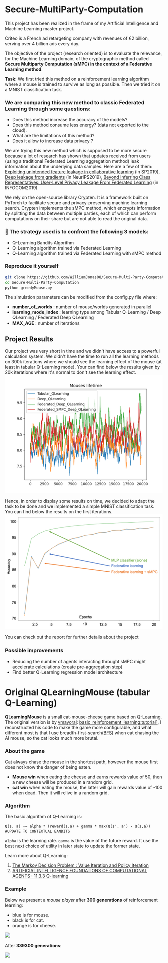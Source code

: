 # Secure-MultiParty-Computation


This project has been realized in the frame of my Artificial Intelligence and Machine Learning master project.

Criteo is a French ad retargeting company with revenues of €2 billion, serving over 4 billion ads every day.

The objective of the project (research oriented) is to evaluate the relevance, for the Machine Learning domain, of the cryptographic method called **Secure Multiparty Computation (sMPC) in the context of a Federative Learning method**.

**Task:** We first tried this method on a reinforcement learning algorithm where a mouse is trained to survive as long as possible. Then we tried it on a MNIST classification task.

### We are comparing this new method to classic Federated Learning through some questions:
- Does this method increase the accuracy of the models?
- Does this method consume less energy? (data not exported to the cloud).
- What are the limitations of this method?
- Does it allow to increase data privacy ?

We are trying this new method which is supposed to be more secure because a lot of research has shown that updates received from users (using a traditional Federated Learning aggregation method) leak information about the underlying data samples. Here are a few of them: 
[Exploiting unintended feature leakage in collaborative learning](https://arxiv.org/abs/1805.04049) (in SP2019), [Deep leakage from gradients](https://arxiv.org/abs/1906.08935) (in NeurIPS2019), [Beyond Inferring Class Representatives: User-Level Privacy Leakage From Federated Learning](https://arxiv.org/abs/1812.00535) (in INFOCOM2019)

We rely on the open-source library Crypten. It is a framework built on PyTorch to facilitate secure and privacy-preserving machine learning search. Crypten implements the sMPC method, which encrypts information by splitting the data between multiple parties, each of which can perform computations on their share but are not able to read the original data. 

### 📌 The strategy used is to confront the following 3 models: 
- Q-Learning Bandits Algorithm
- Q-Learning algorithm trained via Federated Learning
- Q-Learning algorithm trained via Federated Learning with sMPC method

### Reproduce it yourself

```bash
git clone https://github.com/WilliamJonas08/Secure-Multi-Party-Computation
cd Secure-Multi-Party-Computation
python greedyMouse.py
```

The simulation parameters can be modified from the config.py file where:
- **number_of_worlds** : number of mouse/worlds generated in parallel
- **learning_mode_index** : learning type among Tabular Q-Learning / Deep QLearning / Federated Deep QLearning
- **MAX_AGE** : number of iterations


## Project Results

Our project was very short in time and we didn't have access to a powerful calculation system. We didn't have the time to run all the learning methods on 300k iterations where we should see the learning effect of the mouse (at least in tabular Q-Learning mode). Your can find below the results given by 20k iterations where it's normal to don't see the learning effect.
![](resources/20k_results.png)

Hence, in order to display some results on time, we decided to adapt the task to be done and we implemented a simple MNIST classification task. You can find below the results on the first iterations.
![](resources/results_mnist.png)

You can check out the report for further details about the project

### Possible improvements
- Reducing the number of agents interacting throught sMPC might accelerate calculations (create pre-aggregation step)
- Find better Q-Learning regression model architecture



# Original QLearningMouse (tabular Q-Learning)

<b>QLearningMouse</b>  is a small cat-mouse-cheese game based on [Q-Learning](https://en.wikipedia.org/wiki/Q-learning). The original version is by [vmayoral](https://github.com/vmayoral): [basic_reinforcement_learning:tutorial1](https://github.com/vmayoral/basic_reinforcement_learning/tree/master/tutorial1), I reconstructed his code to make the game more configurable, and what different most is that I use breadth-first-search([BFS](https://en.wikipedia.org/wiki/Breadth-first_search)) when cat chasing the AI mouse, so the cat looks much more brutal.

### About the game
Cat always chase the mouse in the shortest path, however the mouse first does not know the danger of being eaten. 
* <b>Mouse win</b> when eating the cheese and earns rewards value of 50, then a new cheese will be produced in a random grid.
* <b>cat win</b> when eating the mouse, the latter will gain rewards value of -100 when dead. Then it will relive in a random grid.

### Algorithm  
The basic algorithm of Q-Learning is:  
```
Q(s, a) += alpha * (reward(s,a) + gamma * max(Q(s', a') - Q(s,a))
#UPDATE TO CONTEXTUAL BANDITS
```
    
```alpha``` is the learning rate.
```gamma``` is the value of the future reward.
It use the best next choice of utility in later state to update the former state. 

Learn more about Q-Learning:  
1. [The Markov Decision Problem : Value Iteration and Policy Iteration](http://ais.informatik.uni-freiburg.de/teaching/ss03/ams/DecisionProblems.pdf)  
2. [ARTIFICIAL INTELLIGENCE FOUNDATIONS OF COMPUTATIONAL AGENTS : 11.3.3 Q-learning](http://artint.info/html/ArtInt_265.html)


### Example
Below we present a *mouse player* after **300 generations** of reinforcement learning:  
* blue is for mouse.
* black is for cat.
* orange is for cheese.

![](resources/snapshot1.gif)

After **339300 generations**:  

![](resources/snapshot2.gif)

